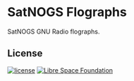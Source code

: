 # SatNOGS Flographs #

SatNOGS GNU Radio flographs.


## License ##

[![license](https://img.shields.io/badge/license-GPL%203.0-6672D8.svg)](LICENSE)
[![Libre Space Foundation](https://img.shields.io/badge/%C2%A9%202020-Libre%20Space%20Foundation-6672D8.svg)](https://libre.space/)

